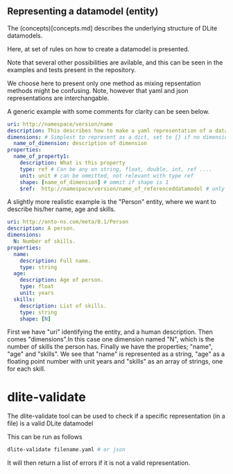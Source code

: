 Representing a datamodel (entity)
----------------------------------

The (concepts)[concepts.md] describes the underlying structure of DLite datamodels.

Here, at set of rules on how to create a datamodel is presented.

Note that several other possibilities are avilable, and this can be seen in the
examples and tests present in the repository. 

We choose here to present only one method as mixing repsentation methods might 
be confusing. Note, however that yaml and json representations are interchangable.

A generic example with some comments for clarity can be seen below.
```yaml
uri: http://namespace/version/name
description: This describes how to make a yaml representation of a datamodel
dimensions: # Simplest to represent as a dict, set to {} if no dimensions
  name_of_dimension: description of dimension
properties:
  name_of_property1:
    description: What is this property
    type: ref # Can be any on string, float, double, int, ref ....
    unit: unit # can be ommitted, not relevant with type ref
    shape: [name_of_dimension] # ommit if shape is 1
    $ref:  http://namespace/version/name_of_referenceddatamodel # only if type is ref
```

A slightly more realistic example is the "Person" entity, where we want to describe his/her name, age and skills.

```yaml
uri: http://onto-ns.com/meta/0.1/Person
description: A person.
dimensions: 
  N: Number of skills.
properties:
  name:
    description: Full name.
    type: string
  age:
    description: Age of person.
    type: float
    unit: years
  skills:
    description: List of skills.
    type: string
    shape: [N]
```

First we have "uri" identifying the entity, and a human description.
Then comes "dimensions".In this case one dimension named "N", which is the number of skills the person has.
Finally we have the properties; "name", "age" and "skills".
We see that "name" is represented as a string, "age" as a floating point number with unit years and "skills" as an array of strings, one for each skill.


dlite-validate
==============
The dlite-validate tool can be used to check if a specific representation (in a file) is a valid DLite datamodel

This can be run as follows
```bash
dlite-validate filename.yaml # or json
```

It will then return a list of errors if it is not a valid representation.
